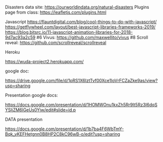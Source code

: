 Disasters data site:  https://ourworldindata.org/natural-disasters
Plugins page from class: https://leafletjs.com/plugins.html

Javascript
https://flauntdigital.com/blog/cool-things-to-do-with-javascript/
https://getflywheel.com/layout/best-javascript-libraries-frameworks-2019/
https://blog.bitsrc.io/11-javascript-animation-libraries-for-2018-9d7ac93a2c59
	#6 Vivus: https://github.com/maxwellito/vivus
	#8 Scroll reveal:  https://github.com/scrollreveal/scrollreveal



Heroku

 https://wuda-project2.herokuapp.com/ 

google doc:

 https://drive.google.com/file/d/1pRS1X6IztTvf00Xce1IoVrFCZaZke9as/view?usp=sharing 



Presentation google docs:

 https://docs.google.com/presentation/d/1HOMWOnu1kxZh5Rr9lt5Rz3I6dqSYSIjZM6lGeUs0Yjw/edit#slide=id.p 



DATA presentation

 https://docs.google.com/presentation/d/1b7ba4F6WbTmY-Bqk_vKEFHetgnn0B8HP2C8kC96wB-o/edit?usp=sharing 









